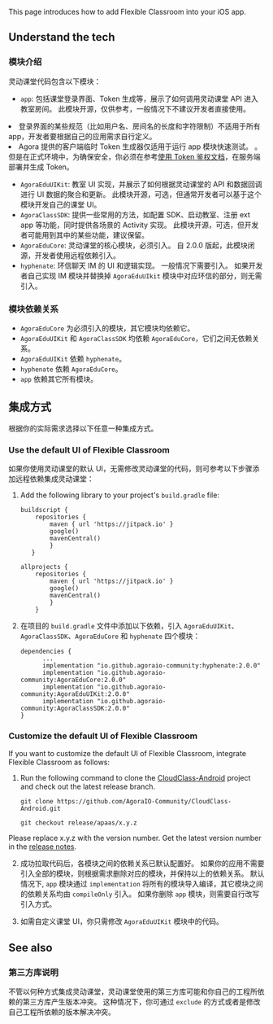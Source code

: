 This page introduces how to add Flexible Classroom into your iOS app.

## Understand the tech

### 模块介绍

灵动课堂代码包含以下模块：

- `app`: 包括课堂登录界面、Token 生成等，展示了如何调用灵动课堂 API 进入教室房间。 此模块开源，仅供参考，一般情况下不建议开发者直接使用。

<div class="alert note"><li>登录界面的某些规范（比如用户名、房间名的长度和字符限制）不适用于所有 app，开发者要根据自己的应用需求自行定义。</li><li>Agora 提供的客户端临时 Token 生成器仅适用于运行 app 模块快速测试。 。 但是在正式环境中，为确保安全，你必须在参考<a href="/cn/Real-time-Messaging/token_server_rtm?platform=All%20Platforms">使用 Token 鉴权文档</a>，在服务端部署并生成 Token。</li></div>

- `AgoraEduUIKit`: 教室 UI 实现，并展示了如何根据灵动课堂的 API 和数据回调进行 UI 数据的聚合和更新。 此模块开源，可选，但通常开发者可以基于这个模块开发自己的课堂 UI。
- `AgoraClassSDK`: 提供一些常用的方法，如配置 SDK、启动教室、注册 ext app 等功能，同时提供各场景的 Activity 实现。 此模块开源，可选，但开发者可能用到其中的某些功能，建议保留。
- `AgoraEduCore`: 灵动课堂的核心模块，必须引入。 自 2.0.0 版起，此模块闭源，开发者使用远程依赖引入。
- `hyphenate`: 环信聊天 IM 的 UI 和逻辑实现。 一般情况下需要引入。 如果开发者自己实现 IM 模块并替换掉 `AgoraEduUIkit` 模块中对应环信的部分，则无需引入。

### 模块依赖关系

- `AgoraEduCore` 为必须引入的模块，其它模块均依赖它。
- `AgoraEduUIKit` 和 `AgoraClassSDK` 均依赖 `AgoraEduCore`，它们之间无依赖关系。
- `AgoraEduUIKit` 依赖 `hyphenate`。
- `hyphenate` 依赖 `AgoraEduCore`。
- `app` 依赖其它所有模块。

## 集成方式

根据你的实际需求选择以下任意一种集成方式。

<a name="default_ui"></a>

### Use the default UI of Flexible Classroom

如果你使用灵动课堂的默认 UI，无需修改灵动课堂的代码，则可参考以下步骤添加远程依赖集成灵动课堂：

1. Add the following library to your project's `build.gradle` file:

   ```
   buildscript {
       repositories {
           maven { url 'https://jitpack.io' }
           google()
           mavenCentral()
           }
      }

   allprojects {
       repositories {
           maven { url 'https://jitpack.io' }
           google()
           mavenCentral()
           }
       }
   ```

2. 在项目的 `build.gradle` 文件中添加以下依赖，引入 `AgoraEduUIKit`、`AgoraClassSDK`、`AgoraEduCore` 和 `hyphenate` 四个模块：

   ```
   dependencies {
         ...
         implementation "io.github.agoraio-community:hyphenate:2.0.0"
         implementation "io.github.agoraio-community:AgoraEduCore:2.0.0"
         implementation "io.github.agoraio-community:AgoraEduUIKit:2.0.0"
         implementation "io.github.agoraio-community:AgoraClassSDK:2.0.0"
   }
   ```

<a name="change_default_ui"></a>

### Customize the default UI of Flexible Classroom

If you want to customize the default UI of Flexible Classroom, integrate Flexible Classroom as follows:

1. Run the following command to clone the [CloudClass-Android](https://github.com/AgoraIO-Community/CloudClass-Android) project and check out the latest release branch.

   ```
   git clone https://github.com/AgoraIO-Community/CloudClass-Android.git
   ```

   ```
   git checkout release/apaas/x.y.z
   ```

<div class="alert info">Please replace x.y.z with the version number. Get the latest version number in the <a href="/cn/agora-class/release_agora_class_android?platform=Android">release notes</a>.</div>

2. 成功拉取代码后，各模块之间的依赖关系已默认配置好。 如果你的应用不需要引入全部的模块，则根据需求删除对应的模块，并保持以上的依赖关系。 默认情况下, `app` 模块通过 `implementation` 将所有的模块导入编译，其它模块之间的依赖关系均由 `compileOnly` 引入。 如果你删除 `app` 模块，则需要自行改写引入方式。

3. 如需自定义课堂 UI，你只需修改 `AgoraEduUIKit` 模块中的代码。

## See also

### 第三方库说明

不管以何种方式集成灵动课堂，灵动课堂使用的第三方库可能和你自己的工程所依赖的第三方库产生版本冲突。 这种情况下，你可通过 `exclude` 的方式或者是修改自己工程所依赖的版本解决冲突。